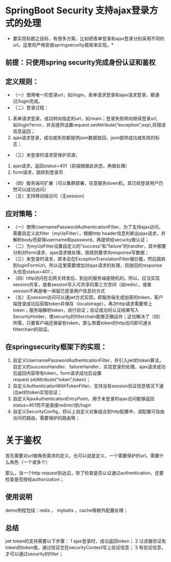 # SpringBoot Security 支持ajax登录方式的处理

* 要实现标题之目标，有很多方案，比如把表单登录和ajax登录分别采用不同的url。这里将严格安装springsecurity框架来实现。*

## 前提：只使用spring security完成身份认证和鉴权
## 定义规则：
* （一）使用唯一的登录url，如/login，表单请求登录和ajax请求登录，都通过/login完成。
* （二）登录过程：
1. 表单请求登录，成功转向指定的url，如/main；登录失败转向继续登录url,如/login?error，并且提供设置request.setAttribute(“exception”,exp),将错误信息返回；
2. ajax请求登录，成功或失败都提供json数据放回，json提供成功或失败的标志；
* （三）未登录时请求受保护资源，
1. ajax请求，返回status=401（前端根据此状态，再做处理）
2. form请求，跳转到登录页
* （四）服务端可扩展（可以集群部署，任意服务down机，其已经登录用户仍然可以成功访问）
* （五）支持移动端访问（无session）

## 应对策略：
* （一）使用UsernamePasswordAuthenticationFilter，为了支持ajax访问，需要自定义此filter（myUpFilter），根据http header信息判断出ajax请求，并解析body而获得username和password，再提供给security做认证；
* （二）为myUpFilter设置自定义的“success”和“failure”的handler，其中都要分别对form请求、ajax请求做处理，按规则要求向response写数据；
* （三）未登录时请求，原本会在ExceptionTranslationFilter被拦截，然后跳转到loginFormUrl。所以这里需要增加对ajax请求的处理，将放回的response头信息status=401；
* （四）http访问在北网关转发后，到达的服务端是随机的。所以，应当实现session共享，或者session写入可共享的第三方空间（如redis），或者session不再是唯一保留已登录用户信息的方式
* （五）无session访问可以通jwt方式实现，即服务端生成加密的token，客户端登录成功后获取token并保存（localstrage），再次http请求需要带上token；服务端解析token，进行验证；验证成功将认证结果写入SecurityHolder，使security的filterchain能够正确运作；这也解决了（四）所需，只要客户端还保留有token，那么带着token的http访问即可通关filterchain的验证。

## 在springsecurity框架下的实现：
1. 自定义UsernamePasswordAuthenticationFilter，并引入jwt的token算法，自定义的successHandler、failureHandler，实现登录的处理，ajax请求成功后返回内容带有token，form请求成功后设置request.setAttribute(“token”,token)；
2. 自定义AuthenticationWithTokenFilter，支持没有session验证信息情况下通过jwt的token实现验证；
3. 自定义AjaxAuthenticationEntryPoint，用于未登录时ajax访问能够返回status=401而不是直接redirect到/login
4. 自定义SecurityConfig，将以上自定义对象组合到http配置中，请配置可自由访问的路由，需要保护的路由等；

# 关于鉴权
首先需要对url做角色需求的定义，也可以说是定义，一个需要保护的url，需要什么角色（一个或多个）

那么，当一个http request到达后，除了检查是否认证通过authentication，还要检查是否授权authorization；


## 使用说明
demo例程包括：redis ， mybatis ，cache等额外配置处理；

## 总结
jwt token的支持需要以下步骤：
1 ajax登录时，成功返回token；
2 过滤器验证有token的token值，通过验证怎在securityContext写上验证信息；
3 有验证信息，才可以通过security的filter；
